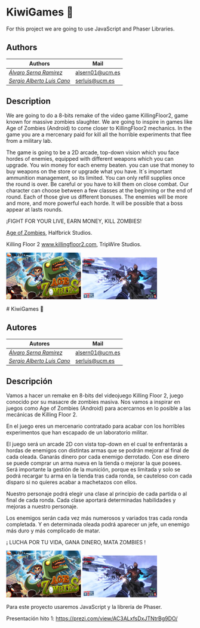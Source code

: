 ﻿# KiwiGames 🥝

For this project we are going to use JavaScript and Phaser Libraries.

## Authors

| Authors | Mail |
| - | - |
| *[Álvaro Serna Ramírez](https://github.com/alsern01)* | alsern01@ucm.es | 
| *[Sergio Alberto Luis Cano](https://github.com/serluis)* | serluis@ucm.es |


## Description


We are going to do a 8-bits remake of the video game KillingFloor2, game known for massive zombies slaughter. We are going  to inspire in games like Age of Zombies (Android)
to come closer to KillingFloor2 mechanics.
In the game you are a mercenary paid for kill all the horrible experiments that flee from a military lab.

The game is going to be a 2D arcade, top-down vision which you face hordes of enemies, equipped with different weapons which you can upgrade. You win money for each enemy beaten. you can use that money to buy weapons on the store or upgrade what you have.
It´s important ammunition management, so its limited. You can only refill supplies once the round is over. Be careful or you have to kill them on close combat.
Our character can choose between a few classes at the beginning or the end of round.
Each of those give us different bonuses.
The enemies will be more and more, and more powerful each horde.
It will be possible that a boss appear at lasts rounds.

¡FIGHT FOR YOUR LIVE, EARN MONEY, KILL ZOMBIES!



[Age of Zombies](https://ageofzombies.com), Halfbrick Studios.

Killing Floor 2 www.killingfloor2.com, TripWire Studios.



<img src="src/assets/images/AgeOfZombies.png" alt="AgeOfZombies" width="200"/>

<img src="src/assets/images/KillingFloor2.jpg" alt="KillingFloor2" width="200"/>

﻿# KiwiGames 🥝




## Autores

| Autores | Mail |
| - | - |
| *[Álvaro Serna Ramírez](https://github.com/alsern01)* | alsern01@ucm.es | 
| *[Sergio Alberto Luis Cano](https://github.com/serluis)* | serluis@ucm.es |


## Descripción


Vamos a hacer un remake en 8-bits del videojuego Killing Floor 2, juego conocido por su masacre de zombies masiva. 
Nos vamos a inspirar en juegos como Age of Zombies (Android) para acercarnos en lo posible a las mecánicas de Killing Floor 2.


En el juego eres un mercenario contratado para acabar con los horribles experimentos que han escapado de un laboratorio militar. 


El juego será un arcade 2D con vista top-down en el cual te enfrentarás a hordas de enemigos con distintas armas que se podrán mejorar al final de cada oleada.
Ganarás dinero por cada enemigo derrotado. Con ese dinero se puede comprar un arma nueva en la tienda o mejorar la que posees. 
Será importante la gestión de la munición, porque es limitada y solo se podrá recargar tu arma en la tienda tras cada ronda, se cauteloso con cada disparo si no quieres acabar a machetazos con ellos. 

Nuestro personaje podrá elegir una clase al principio de cada partida o al final de cada ronda. Cada clase aportará determinadas habilidades y mejoras a nuestro personaje.


Los enemigos serán cada vez más numerosos y variados tras cada ronda completada. Y en determinada oleada podrá aparecer un jefe, un enemigo más duro y más complicado de matar.




¡ LUCHA POR TU VIDA, GANA DINERO, MATA ZOMBIES !


<img src="src/assets/images/AgeOfZombies.png" alt="AgeOfZombies" width="200"/>

<img src="src/assets/images/KillingFloor2.jpg" alt="KillingFloor2" width="200"/>

Para este proyecto usaremos JavaScript y la librería de Phaser.

Presentación hito 1:
https://prezi.com/view/AC3ALxfsDxJTNtrBg9DO/
